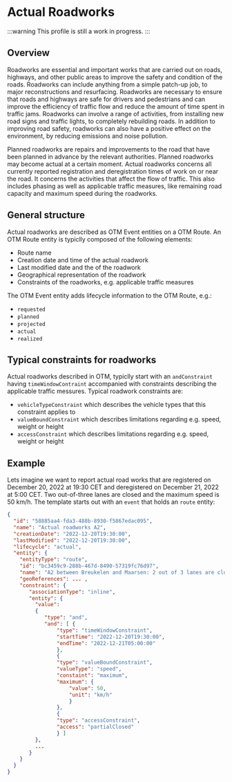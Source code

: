 Actual Roadworks
================

:::warning
This profile is still a work in progress.
:::

Overview
--------

Roadworks are essential and important works that are carried out on roads, highways, and other public areas to improve the safety and condition of the roads.
Roadworks can include anything from a simple patch-up job, to major reconstructions and resurfacing. Roadworks are necessary to ensure that roads and highways are safe for drivers and pedestrians and can improve the efficiency of traffic flow 
and reduce the amount of time spent in traffic jams. Roadworks can involve a range of activities, from installing new road signs and traffic lights, to completely rebuilding roads. In addition to improving road safety, roadworks can also 
have a positive effect on the environment, by reducing emissions and noise pollution.

Planned roadworks are repairs and improvements to the road that have been planned in advance by the relevant authorities.  Planned roadworks may become actual at a certain moment.   Actual roadworks concerns all currently reported registration
and deregistration times of work on or near the road. It concerns the activities that affect the flow of traffic. This also includes phasing as well as applicable traffic measures, like remaining road capacity and maximum speed during the roadworks.


General structure
-----------------

Actual roadworks are described as OTM Event entities on a OTM Route.
An OTM Route entity is typiclly composed of the following elements:
- Route name
- Creation date and time of the actual roadwork
- Last modified date and the of the roadwork
- Geographical representation of the roadwork
- Constraints of the roadworks, e.g. applicable traffic measures

The OTM Event entity adds lifecycle information to the OTM Route, e.g.:
- `requested` 
- `planned`
- `projected`
- `actual`
- `realized`


Typical constraints for roadworks
---------------------------------
Actual roadworks described in OTM, typiclly start with an `andConstraint` having `timeWindowContraint` accompanied with constraints describing the applicable traffic messures.  Typical roadwork constraints are:
- `vehicleTypeConstraint` which describes the vehicle types that this constraint applies to
- `valueBoundConstraint` which describes limitations regarding e.g. speed, weight or height
- `accessConstraint` which describes limitations regarding e.g. speed, weight or height


Example
-------

Lets imagine we want to report actual road works that are registered on December 20, 2022 at 19:30 CET and deregistered on December 21, 2022 at 5:00 CET.  Two out-of-three lanes are closed and the maximum speed is 50 km/h. 
The template starts out with an `event` that holds an `route` entity:

```json
{
  "id": "58885aa4-fda3-488b-8930-f5867edac095",
  "name": "Actual roadworks A2",
  "creationDate": "2022-12-20T19:30:00",
  "lastModified": "2022-12-20T19:30:00",
  "lifecycle": "actual",
  "entity": {
    "entityType": "route",
    "id": "bc3459c9-288b-467d-8490-57319fc76d97",
    "name": "A2 between Breukelen and Maarsen: 2 out of 3 lanes are closed. Maximum speed is 50 km/h.",
    "geoReferences": ... ,
    "constraint": {
       "associationType": "inline",
       "entity": {
         "value": 
         {
            "type": "and",
            "and": [ {
                "type": "timeWindowConstraint",
                "startTime": "2022-12-20T19:30:00",
                "endTime": "2022-12-21T05:00:00"
                },
                {
                "type": "valueBoundConstraint",
                "valueType": "speed",
                "constaint": "maximum",
                "maximum": {
                    "value": 50,
                    "unit": "km/h"
                    }
                },
                {
                "type": "accessConstraint",
                "access": "partialClosed"
                } ]
         },
         ...
       }
    }
  }
}
```

